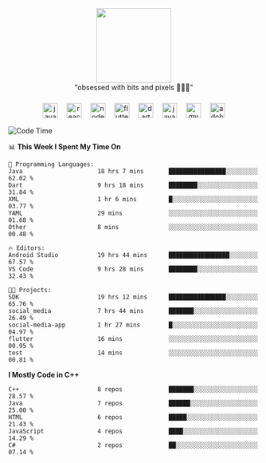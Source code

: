 


  <div align="center">
    
   <img src = "https://i.postimg.cc/W1R4TF4j/d6kpuve-c97567cf-518b-4b86-a271-5c89d88d22f7.gif"  width=150px height=150px />
 </div>

<div align="center">
  "obsessed with bits and pixels 🧑‍💻🎨"
</div>

  ###
<div align="center">
  <img src="https://cdn.jsdelivr.net/gh/devicons/devicon/icons/javascript/javascript-original.svg" height="30" alt="javascript logo"  />
  <img width="10" />
  <img src="https://cdn.jsdelivr.net/gh/devicons/devicon/icons/react/react-original.svg" height="30" alt="react logo"  />
  <img width="10" />
  <img src="https://cdn.jsdelivr.net/gh/devicons/devicon/icons/nodejs/nodejs-original.svg" height="30" alt="nodejs logo"  />
  <img width="10" />
  <img src="https://cdn.jsdelivr.net/gh/devicons/devicon/icons/flutter/flutter-original.svg" height="30" alt="flutter logo"  />
  <img width="10" />
  <img src="https://cdn.jsdelivr.net/gh/devicons/devicon/icons/dart/dart-original.svg" height="30" alt="dart logo"  />
  <img width="10" />
  <img src="https://cdn.jsdelivr.net/gh/devicons/devicon/icons/java/java-original.svg" height="30" alt="java logo"  />
  <img width="10" />
  <img src="https://skillicons.dev/icons?i=mysql" height="30" alt="mysql logo"  />
  <img width="10" />
  <img src="https://skillicons.dev/icons?i=pr" height="30" alt="adobepremierepro logo"  />
</div>




<!--START_SECTION:waka-->
![Code Time](http://img.shields.io/badge/Code%20Time-60%20hrs%2038%20mins-blue)

📊 **This Week I Spent My Time On** 

```text
💬 Programming Languages: 
Java                     18 hrs 7 mins       ████████████████░░░░░░░░░   62.02 % 
Dart                     9 hrs 18 mins       ████████░░░░░░░░░░░░░░░░░   31.84 % 
XML                      1 hr 6 mins         █░░░░░░░░░░░░░░░░░░░░░░░░   03.77 % 
YAML                     29 mins             ░░░░░░░░░░░░░░░░░░░░░░░░░   01.68 % 
Other                    8 mins              ░░░░░░░░░░░░░░░░░░░░░░░░░   00.48 % 

🔥 Editors: 
Android Studio           19 hrs 44 mins      █████████████████░░░░░░░░   67.57 % 
VS Code                  9 hrs 28 mins       ████████░░░░░░░░░░░░░░░░░   32.43 % 

🐱‍💻 Projects: 
SDK                      19 hrs 12 mins      ████████████████░░░░░░░░░   65.76 % 
social_media             7 hrs 44 mins       ███████░░░░░░░░░░░░░░░░░░   26.49 % 
social-media-app         1 hr 27 mins        █░░░░░░░░░░░░░░░░░░░░░░░░   04.97 % 
flutter                  16 mins             ░░░░░░░░░░░░░░░░░░░░░░░░░   00.95 % 
test                     14 mins             ░░░░░░░░░░░░░░░░░░░░░░░░░   00.81 % 
```

**I Mostly Code in C++** 

```text
C++                      8 repos             ███████░░░░░░░░░░░░░░░░░░   28.57 % 
Java                     7 repos             ██████░░░░░░░░░░░░░░░░░░░   25.00 % 
HTML                     6 repos             █████░░░░░░░░░░░░░░░░░░░░   21.43 % 
JavaScript               4 repos             ████░░░░░░░░░░░░░░░░░░░░░   14.29 % 
C#                       2 repos             ██░░░░░░░░░░░░░░░░░░░░░░░   07.14 % 
```




<!--END_SECTION:waka-->

